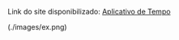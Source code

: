 
Link do site disponibilizado: [Aplicativo de Tempo](https://dncweatherapp.netlify.app/)


(./images/ex.png)